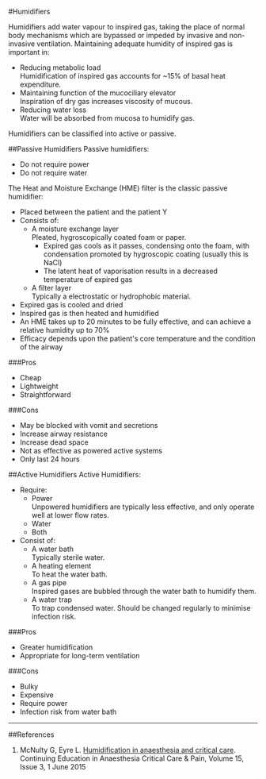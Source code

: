 #Humidifiers

Humidifiers add water vapour to inspired gas, taking the place of normal body mechanisms which are bypassed or impeded by invasive and non-invasive ventilation. Maintaining adequate humidity of inspired gas is important in:
* Reducing metabolic load  
Humidification of inspired gas accounts for ~15% of basal heat expenditure.
* Maintaining function of the mucociliary elevator  
Inspiration of dry gas increases viscosity of mucous.
* Reducing water loss  
Water will be absorbed from mucosa to humidify gas.

Humidifiers can be classified into active or passive.

##Passive Humidifiers
Passive humidifiers:
* Do not require power
* Do not require water

The Heat and Moisture Exchange (HME) filter is the classic passive humidifier:
* Placed between the patient and the patient Y
* Consists of:
    * A moisture exchange layer  
    Pleated, hygroscopically coated foam or paper.
        * Expired gas cools as it passes, condensing onto the foam, with condensation promoted by hygroscopic coating (usually this is NaCl)
        * The latent heat of vaporisation results in a decreased temperature of expired gas  
    * A filter layer  
    Typically a electrostatic or hydrophobic material.
* Expired gas is cooled and dried
* Inspired gas is then heated and humidified
* An HME takes up to 20 minutes to be fully effective, and can achieve a relative humidity up to 70%
* Efficacy depends upon the patient's core temperature and the condition of the airway

###Pros
* Cheap
* Lightweight
* Straightforward

###Cons
* May be blocked with vomit and secretions
* Increase airway resistance
* Increase dead space
* Not as effective as powered active systems
* Only last 24 hours

##Active Humidifiers
Active Humidifiers:
* Require:
    * Power  
    Unpowered humidifiers are typically less effective, and only operate well at lower flow rates.
    * Water
    * Both
* Consist of:
    * A water bath  
    Typically sterile water.
    * A heating element  
    To heat the water bath.
    * A gas pipe  
    Inspired gases are bubbled through the water bath to humidify them.
    * A water trap  
    To trap condensed water. Should be changed regularly to minimise infection risk.
    
###Pros
* Greater humidification
* Appropriate for long-term ventilation


###Cons
* Bulky
* Expensive
* Require power
* Infection risk from water bath


---

##References
1. McNulty G, Eyre L. [Humidification in anaesthesia and critical care](https://academic.oup.com/bjaed/article/15/3/131/279283/Humidification-in-anaesthesia-and-critical-care). Continuing Education in Anaesthesia Critical Care & Pain, Volume 15, Issue 3, 1 June 2015